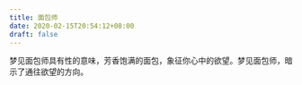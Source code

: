 ```yaml
---
title: 面包师
date: 2020-02-15T20:54:12+08:00
draft: false
---
```


梦见面包师具有性的意味，芳香饱满的面包，象征你心中的欲望。梦见面包师，暗示了通往欲望的方向。